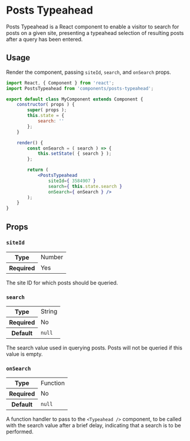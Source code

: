 Posts Typeahead
===============

Posts Typeahead is a React component to enable a visitor to search for posts on a given site, presenting a typeahead selection of resulting posts after a query has been entered.

## Usage

Render the component, passing `siteId`, `search`, and `onSearch` props.

```jsx
import React, { Component } from 'react';
import PostsTypeahead from 'components/posts-typeahead';

export default class MyComponent extends Component {
	constructor( props ) {
		super( props );
		this.state = {
			search: ''
		};
	}

	render() {
		const onSearch = ( search ) => {
			this.setState( { search } );
		};

		return (
			<PostsTypeahead
				siteId={ 3584907 }
				search={ this.state.search }
				onSearch={ onSearch } />
		);
	}
}
```

## Props

### `siteId`

<table>
	<tr><th>Type</th><td>Number</td></tr>
	<tr><th>Required</th><td>Yes</td></tr>
</table>

The site ID for which posts should be queried.

### `search`

<table>
	<tr><th>Type</th><td>String</td></tr>
	<tr><th>Required</th><td>No</td></tr>
	<tr><th>Default</th><td><code>null</code></td></tr>
</table>

The search value used in querying posts. Posts will not be queried if this value is empty.

### `onSearch`

<table>
	<tr><th>Type</th><td>Function</td></tr>
	<tr><th>Required</th><td>No</td></tr>
	<tr><th>Default</th><td><code>null</code></td></tr>
</table>

A function handler to pass to the `<Typeahead />` component, to be called with the search value after a brief delay, indicating that a search is to be performed.
